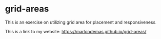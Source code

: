 # grid-areas
This is an exercise on utilizing grid area for placement and responsiveness.

This is a link to my website:
https://marlondemas.github.io/grid-areas/